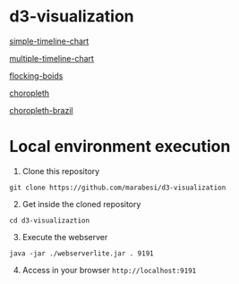 # d3-visualization

[simple-timeline-chart](https://marabesi.github.io/d3-visualization/simple-timeline-chart)

[multiple-timeline-chart](https://marabesi.github.io/d3-visualization/multiple-timeline-chart)

[flocking-boids](https://marabesi.github.io/d3-visualization/flocking-boids)

[choropleth](https://marabesi.github.io/d3-visualization/choropleth)

[choropleth-brazil](https://marabesi.github.io/d3-visualization/choropleth-brazil)

# Local environment execution

1) Clone this repository

```
git clone https://github.com/marabesi/d3-visualization
```

2) Get inside the cloned repository

```
cd d3-visualizaztion
```

3) Execute the webserver

```
java -jar ./webserverlite.jar . 9191
```

4) Access in your browser `http://localhost:9191`
